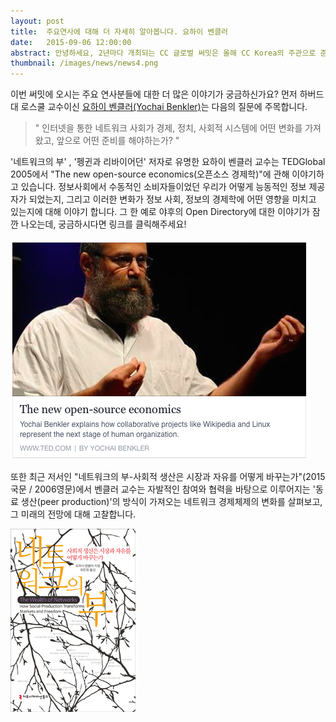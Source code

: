 ```yaml
---
layout: post
title:  주요연사에 대해 더 자세히 알아봅니다. 요하이 벤클러
date:   2015-09-06 12:00:00
abstract: 안녕하세요, 2년마다 개최되는 CC 글로벌 써밋은 올해 CC Korea의 주관으로 준비되고 있습니다. 함께 애써주시는 많은 분들께 감사드리며, 저희들의 역할을 소개합니다~
thumbnail: /images/news/news4.png
---
```


이번 써밋에 오시는 주요 연사분들에 대한 더 많은 이야기가 궁금하신가요? 먼저 하버드대 로스쿨 교수이신 [요하이 벤클러(Yochai Benkler)](https://summit.cckorea.org/speakers.html#yochai_benkler)는 다음의 질문에 주목합니다.

>"
인터넷을 통한 네트워크 사회가
경제, 정치, 사회적 시스템에 어떤 변화를 가져왔고,
앞으로 어떤 준비를 해야하는가?
"

'네트워크의 부' , '펭귄과 리바이어던' 저자로 유명한 요하이 벤클러 교수는 TEDGlobal 2005에서 "The new open-source economics(오픈소스 경제학)"에 관해 이야기하고 있습니다. 정보사회에서 수동적인 소비자들이었던 우리가 어떻게 능동적인 정보 제공자가 되었는지, 그리고 이러한 변화가 정보 사회, 정보의 경제학에 어떤 영향을 미치고 있는지에 대해 이야기 합니다. 그 한 예로 야후의 Open Directory에 대한 이야기가 잠깐 나오는데, 궁금하시다면 링크를 클릭해주세요!

<a target="_blank" href="https://www.ted.com/talks/yochai_benkler_on_the_new_open_source_economics"><img src="/images/news/yochai-benkler-preview.png" alt="The new open-source economics on TED"></a>

또한 최근 저서인 "네트워크의 부-사회적 생산은 시장과 자유를 어떻게 바꾸는가"(2015 국문 / 2006영문)에서 벤클러 교수는 자발적인 참여와 협력을 바탕으로 이루어지는 '동료 생산(peer production)'의 방식이 가져오는 네트워크 경제체제의 변화를 살펴보고, 그 미래의 전망에 대해 고찰합니다.

<a target="_blank" href="http://book.naver.com/bookdb/book_detail.nhn?bid=8922944"><img src="/images/news/wealth-of-networks.jpg" alt="네트워크의 부"></a>

<style>
	p img {
		width: auto !important;
	}
</style>